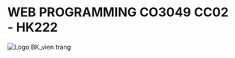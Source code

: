 # WEB PROGRAMMING CO3049 CC02 - HK222
![Logo BK_vien trang](https://user-images.githubusercontent.com/118788200/232408088-ee2968b0-7f18-4867-a858-6ffcfe29dc04.png)
